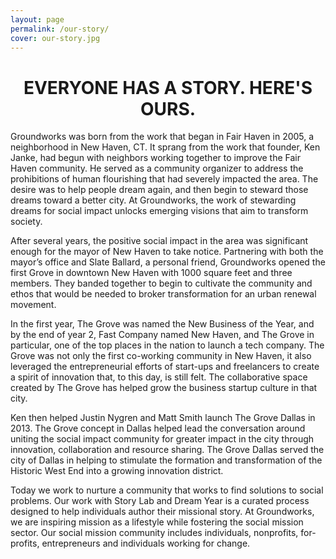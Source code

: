 ```yaml
---
layout: page
permalink: /our-story/
cover: our-story.jpg
---
```


<h1 style="text-align: center;">EVERYONE HAS A STORY. HERE'S OURS.</h1>

<p>Groundworks was born from the work that began in Fair Haven in 2005, a neighborhood in New
Haven, CT. It sprang from the work that founder, Ken Janke, had begun with neighbors working
together to improve the Fair Haven community. He served as a community organizer to
address the prohibitions of human flourishing that had severely impacted the area. The desire
was to help people dream again, and then begin to steward those dreams toward a better city.
At Groundworks, the work of stewarding dreams for social impact unlocks emerging visions
that aim to transform society.</p>

<p>After several years, the positive social impact in the area was significant enough for the mayor
of New Haven to take notice. Partnering with both the mayor’s office and Slate Ballard, a
personal friend, Groundworks opened the first Grove in downtown New Haven with 1000
square feet and three members. They banded together to begin to cultivate the community
and ethos that would be needed to broker transformation for an urban renewal movement. </p>

<p>In the first year, The Grove was named the New Business of the Year, and by the end of year 2,
Fast Company named New Haven, and The Grove in particular, one of the top places in the
nation to launch a tech company. The Grove was not only the first co-working community in
New Haven, it also leveraged the entrepreneurial efforts of start-ups and freelancers to create a
spirit of innovation that, to this day, is still felt. The collaborative space created by The Grove
has helped grow the business startup culture in that city.</p>

<p>Ken then helped Justin Nygren and Matt Smith launch The Grove Dallas in 2013. The Grove
concept in Dallas helped lead the conversation around uniting the social impact community for
greater impact in the city through innovation, collaboration and resource sharing. The Grove
Dallas served the city of Dallas in helping to stimulate the formation and transformation of the
Historic West End into a growing innovation district.</p>

<p>Today we work to nurture a community that works to find solutions to social problems. Our
work with Story Lab and Dream Year is a curated process designed to help individuals author
their missional story. At Groundworks, we are inspiring mission as a lifestyle while fostering the
social mission sector. Our social mission community includes individuals, nonprofits, for-profits,
entrepreneurs and individuals working for change.</p>